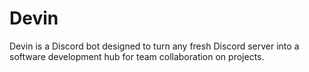 # Devin
Devin is a Discord bot designed to turn any fresh Discord server into a software development hub for team collaboration on projects.
